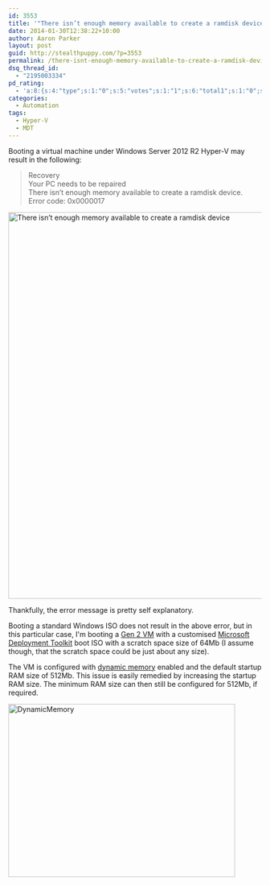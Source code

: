 ```yaml
---
id: 3553
title: '"There isn’t enough memory available to create a ramdisk device" booting VMs on Hyper-V'
date: 2014-01-30T12:38:22+10:00
author: Aaron Parker
layout: post
guid: http://stealthpuppy.com/?p=3553
permalink: /there-isnt-enough-memory-available-to-create-a-ramdisk-device-booting-vms-on-hyper-v/
dsq_thread_id:
  - "2195003334"
pd_rating:
  - 'a:8:{s:4:"type";s:1:"0";s:5:"votes";s:1:"1";s:6:"total1";s:1:"0";s:6:"total2";s:1:"0";s:6:"total3";s:1:"1";s:6:"total4";s:1:"0";s:6:"total5";s:1:"0";s:7:"average";s:6:"3.0000";}'
categories:
  - Automation
tags:
  - Hyper-V
  - MDT
---
```

Booting a virtual machine under Windows Server 2012 R2 Hyper-V may result in the following:

> Recovery  
> Your PC needs to be repaired  
> There isn’t enough memory available to create a ramdisk device.  
> Error code: 0x0000017

[<img class="alignnone size-full wp-image-3554" alt="There isn’t enough memory available to create a ramdisk device" src="http://stealthpuppy.com/wp-content/uploads/2014/01/NotEnoughMemory.png" width="1024" height="768" srcset="https://stealthpuppy.com/wp-content/uploads/2014/01/NotEnoughMemory.png 1024w, https://stealthpuppy.com/wp-content/uploads/2014/01/NotEnoughMemory-150x112.png 150w, https://stealthpuppy.com/wp-content/uploads/2014/01/NotEnoughMemory-300x225.png 300w, https://stealthpuppy.com/wp-content/uploads/2014/01/NotEnoughMemory-624x468.png 624w" sizes="(max-width: 1024px) 100vw, 1024px" />](http://stealthpuppy.com/wp-content/uploads/2014/01/NotEnoughMemory.png)

Thankfully, the error message is pretty self explanatory.

Booting a standard Windows ISO does not result in the above error, but in this particular case, I'm booting a [Gen 2 VM](http://technet.microsoft.com/en-us/library/dn282285.aspx) with a customised [Microsoft Deployment Toolkit](http://technet.microsoft.com/en-US/windows/dn475741.aspx) boot ISO with a scratch space size of 64Mb (I assume though, that the scratch space could be just about any size).

The VM is configured with [dynamic memory](http://technet.microsoft.com/en-us/library/hh831766.aspx) enabled and the default startup RAM size of 512Mb. This issue is easily remedied by increasing the startup RAM size. The minimum RAM size can then still be configured for 512Mb, if required.

[<img class="alignnone size-full wp-image-3556" alt="DynamicMemory" src="http://stealthpuppy.com/wp-content/uploads/2014/01/DynamicMemory.png" width="451" height="344" srcset="https://stealthpuppy.com/wp-content/uploads/2014/01/DynamicMemory.png 451w, https://stealthpuppy.com/wp-content/uploads/2014/01/DynamicMemory-150x114.png 150w, https://stealthpuppy.com/wp-content/uploads/2014/01/DynamicMemory-300x228.png 300w" sizes="(max-width: 451px) 100vw, 451px" />](http://stealthpuppy.com/wp-content/uploads/2014/01/DynamicMemory.png)